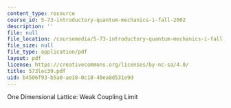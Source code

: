 ```yaml
---
content_type: resource
course_id: 5-73-introductory-quantum-mechanics-i-fall-2002
description: ''
file: null
file_location: /coursemedia/5-73-introductory-quantum-mechanics-i-fall-2002/b4506f93b5a0ae180c1840ea8d531e9d_573lec39.pdf
file_size: null
file_type: application/pdf
layout: pdf
license: https://creativecommons.org/licenses/by-nc-sa/4.0/
title: 573lec39.pdf
uid: b4506f93-b5a0-ae18-0c18-40ea8d531e9d
---
```

One Dimensional Lattice: Weak Coupling Limit